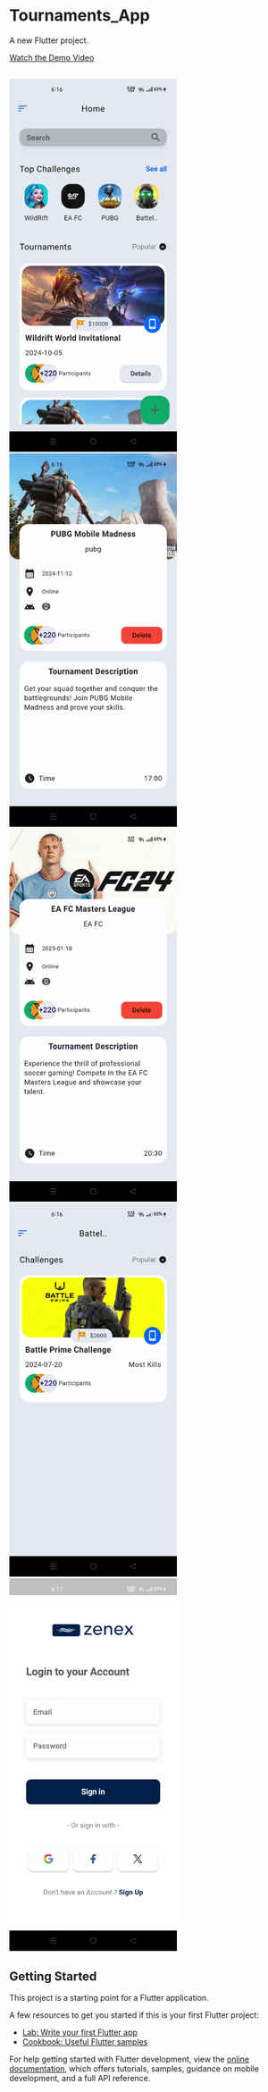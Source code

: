 # Tournaments_App

A new Flutter project.

[Watch the Demo Video](https://drive.google.com/file/d/19ucFBHJab-QSaqB4EJson13L4_-6xjHg/view)

##

<img src="Screenshot_2025-03-27-18-16-09-20_3d563f9e9ed844ac5bd768b7012c757d.jpg" alt="Screenshot" width="300">
<img src="Screenshot_2025-03-27-18-16-14-68_3d563f9e9ed844ac5bd768b7012c757d.jpg" alt="Screenshot" width="300">
<img src="Screenshot_2025-03-27-18-16-21-37_3d563f9e9ed844ac5bd768b7012c757d.jpg" alt="Screenshot" width="300">
<img src="Screenshot_2025-03-27-18-16-28-59_3d563f9e9ed844ac5bd768b7012c757d.jpg" alt="Screenshot" width="300">
<img src="Screenshot_2025-03-27-18-17-39-25_3d563f9e9ed844ac5bd768b7012c757d.jpg" alt="Screenshot" width="300">


## Getting Started

This project is a starting point for a Flutter application.

A few resources to get you started if this is your first Flutter project:

- [Lab: Write your first Flutter app](https://docs.flutter.dev/get-started/codelab)
- [Cookbook: Useful Flutter samples](https://docs.flutter.dev/cookbook)

For help getting started with Flutter development, view the
[online documentation](https://docs.flutter.dev/), which offers tutorials,
samples, guidance on mobile development, and a full API reference.
